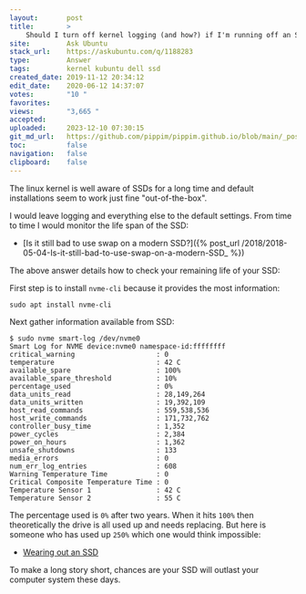 ```yaml
---
layout:       post
title:        >
    Should I turn off kernel logging (and how?) if I'm running off an SSD?
site:         Ask Ubuntu
stack_url:    https://askubuntu.com/q/1188283
type:         Answer
tags:         kernel kubuntu dell ssd
created_date: 2019-11-12 20:34:12
edit_date:    2020-06-12 14:37:07
votes:        "10 "
favorites:    
views:        "3,665 "
accepted:     
uploaded:     2023-12-10 07:30:15
git_md_url:   https://github.com/pippim/pippim.github.io/blob/main/_posts/2019/2019-11-12-Should-I-turn-off-kernel-logging-_and-how__-if-I_m-running-off-an-SSD_.md
toc:          false
navigation:   false
clipboard:    false
---
```


The linux kernel is well aware of SSDs for a long time and default installations seem to work just fine "out-of-the-box".

I would leave logging and everything else to the default settings. From time to time I would monitor the life span of the SSD:

- [Is it still bad to use swap on a modern SSD?]({% post_url /2018/2018-05-04-Is-it-still-bad-to-use-swap-on-a-modern-SSD_ %})

The above answer details how to check your remaining life of your SSD:

First step is to install `nvme-cli` because it provides the most information:

``` 
sudo apt install nvme-cli
```

Next gather information available from SSD:

``` 
$ sudo nvme smart-log /dev/nvme0
Smart Log for NVME device:nvme0 namespace-id:ffffffff
critical_warning                    : 0
temperature                         : 42 C
available_spare                     : 100%
available_spare_threshold           : 10%
percentage_used                     : 0%
data_units_read                     : 28,149,264
data_units_written                  : 19,392,109
host_read_commands                  : 559,538,536
host_write_commands                 : 171,732,762
controller_busy_time                : 1,352
power_cycles                        : 2,384
power_on_hours                      : 1,362
unsafe_shutdowns                    : 133
media_errors                        : 0
num_err_log_entries                 : 608
Warning Temperature Time            : 0
Critical Composite Temperature Time : 0
Temperature Sensor 1                : 42 C
Temperature Sensor 2                : 55 C
```

The percentage used is `0%` after two years. When it hits `100%` then theoretically the drive is all used up and needs replacing. But here is someone who has used up `250%` which one would think impossible:

- [Wearing out an SSD][1]

To make a long story short, chances are your SSD will outlast your computer system these days.

  [1]: http://smalldatum.blogspot.com/2017/10/wearing-out-ssd.html
